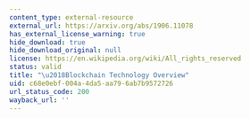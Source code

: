 ```yaml
---
content_type: external-resource
external_url: https://arxiv.org/abs/1906.11078
has_external_license_warning: true
hide_download: true
hide_download_original: null
license: https://en.wikipedia.org/wiki/All_rights_reserved
status: valid
title: "\u2018Blockchain Technology Overview"
uid: c68e0ebf-004a-4da5-aa79-6ab7b9572726
url_status_code: 200
wayback_url: ''
---
```


